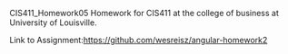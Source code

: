 CIS411_Homework05
Homework for CIS411 at the college of business at University of Louisville.

Link to Assignment:https://github.com/wesreisz/angular-homework2
